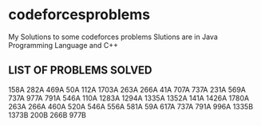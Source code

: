 # codeforcesproblems
My Solutions to some codeforces problems
Slutions are in Java Programming Language and C++
## LIST OF PROBLEMS SOLVED
158A
282A
469A
50A
112A
1703A
263A
266A
41A
707A
737A
231A
569A
737A
977A
791A
546A
110A
1283A
1294A
1335A
1352A
141A
1426A
1780A
263A
266A
460A
520A
546A
556A
581A
59A
617A
737A
791A
996A
1335B
1373B
200B
266B
977B
